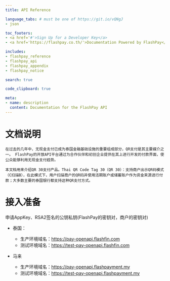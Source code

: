 ```yaml
---
title: API Reference

language_tabs: # must be one of https://git.io/vQNgJ
- json

toc_footers:
- <a href='#'>Sign Up for a Developer Key</a>
- <a href='https://flashpay.co.th/'>Documentation Powered by FlashPay</a>

includes:
- flashpay_reference
- flashpay_api
- flashpay_appendix
- flashpay_notice

search: true

code_clipboard: true

meta:
- name: description
  content: Documentation for the FlashPay API
---
```


# 文档说明

    在过去的几年中，无现金支付已成为泰国金融基础设施的重要组成部分，QR支付是其主要媒介之一。 FlashPay的开放API平台通过为合作伙伴和初创企业提供在其上进行开发的付款界面，使公众能够利用无现金支付趋势。

    本文档用来介绍QR 30支付产品。Thai QR Code Tag 30（QR 30）：支持商户出示QR码模式（C扫描B），在此模式下，用户扫描商户的QR码并使用活期账户或储蓄账户作为资金来源进行付款；大多数主要的泰国银行都支持这种QR支付方式。

# 接入准备

申请AppKey、RSA2签名的公钥私钥(FlashPay的密钥对，商户的密钥对)
- 泰国：
  - 生产环境域名：https://pay-openapi.flashfin.com
  - 测试环境域名：https://test-pay-openapi.flashfin.com
  
- 马来
  - 生产环境域名：https://pay-openapi.flashpayment.my
  - 测试环境域名：https://test-pay-openapi.flashpayment.my

